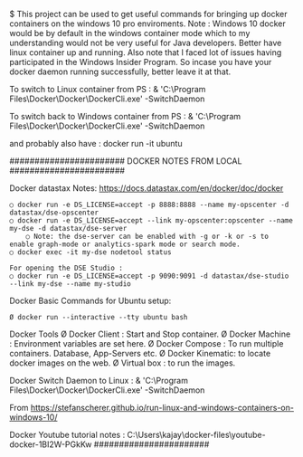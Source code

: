 $ This project can be used to get useful commands for bringing up docker containers on the windows 10 pro enviroments.
Note : Windows 10 docker would be by default in the windows container mode which to my understanding would not be very useful for Java developers. Better have linux container up and running. Also note that I faced lot of issues having participated in the Windows Insider Program. So incase you have your docker daemon running successfully, better leave it at that.

To switch to Linux container from PS :  & 'C:\Program Files\Docker\Docker\DockerCli.exe' -SwitchDaemon

To switch back to Windows container from PS :  & 'C:\Program Files\Docker\Docker\DockerCli.exe' -SwitchDaemon

and probably also have : docker run -it ubuntu

#######################
DOCKER NOTES FROM LOCAL
#######################

Docker datastax Notes: https://docs.datastax.com/en/docker/doc/docker

    ○ docker run -e DS_LICENSE=accept -p 8888:8888 --name my-opscenter -d datastax/dse-opscenter
    ○ docker run -e DS_LICENSE=accept --link my-opscenter:opscenter --name my-dse -d datastax/dse-server
    	○ Note: the dse-server can be enabled with -g or -k or -s to enable graph-mode or analytics-spark mode or search mode.
    ○ docker exec -it my-dse nodetool status 
    
    For opening the DSE Studio :
    ○ docker run -e DS_LICENSE=accept -p 9090:9091 -d datastax/dse-studio --link my-dse --name my-studio

Docker Basic Commands for Ubuntu setup:

	Ø docker run --interactive --tty ubuntu bash

Docker Tools
	Ø Docker Client : Start and Stop container.
	Ø Docker Machine : Environment variables are set here.
	Ø Docker Compose : To run multiple containers. Database, App-Servers etc.
	Ø Docker Kinematic: to locate docker images on the web.
	Ø Virtual box : to run the images.

Docker Switch Daemon to Linux : 
& 'C:\Program Files\Docker\Docker\DockerCli.exe' -SwitchDaemon

From <https://stefanscherer.github.io/run-linux-and-windows-containers-on-windows-10/> 

Docker Youtube tutorial notes : 
C:\Users\kajay\docker-files\youtube-docker-1BI2W-PGkKw
#######################



	
